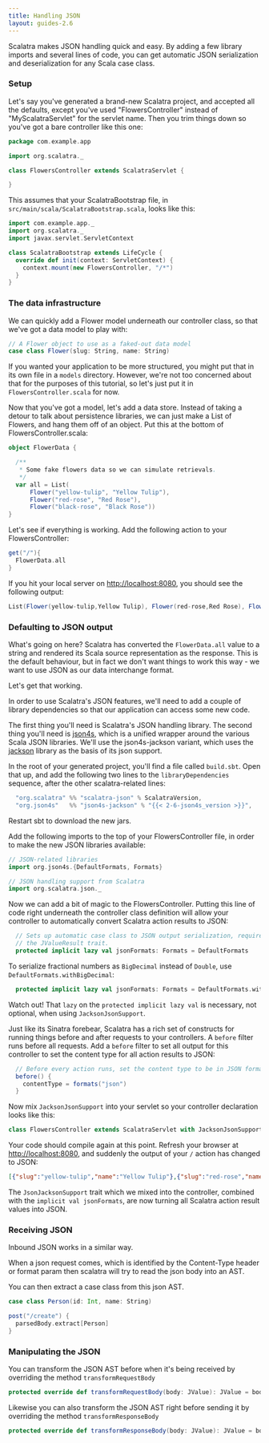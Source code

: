 ```yaml
---
title: Handling JSON
layout: guides-2.6
---
```


Scalatra makes JSON handling quick and easy. By adding a few library imports and several lines of code, you can get automatic JSON serialization and deserialization for any Scala case class.

### Setup

Let's say you've generated a brand-new Scalatra project, and accepted all the defaults, except you've used "FlowersController" instead of "MyScalatraServlet" for the servlet name. Then you trim things down so you've got a bare controller like this one:

```scala
package com.example.app

import org.scalatra._

class FlowersController extends ScalatraServlet {

}
```

This assumes that your ScalatraBootstrap file, in `src/main/scala/ScalatraBootstrap.scala`, looks like this:

```scala
import com.example.app._
import org.scalatra._
import javax.servlet.ServletContext

class ScalatraBootstrap extends LifeCycle {
  override def init(context: ServletContext) {
    context.mount(new FlowersController, "/*")
  }
}
```

### The data infrastructure

We can quickly add a Flower model underneath our controller class, so that we've got a data model to play with:

```scala
// A Flower object to use as a faked-out data model
case class Flower(slug: String, name: String)
```

If you wanted your application to be more structured, you might put that in its own file in a `models` directory. However, we're not too concerned about that for the purposes of this tutorial, so let's just put it in `FlowersController.scala` for now.

Now that you've got a model, let's add a data store. Instead of taking a detour to talk about persistence libraries, we can just make a List of Flowers, and hang them off of an object. Put this at the bottom of FlowersController.scala:

```scala
object FlowerData {

  /**
   * Some fake flowers data so we can simulate retrievals.
   */
  var all = List(
      Flower("yellow-tulip", "Yellow Tulip"),
      Flower("red-rose", "Red Rose"),
      Flower("black-rose", "Black Rose"))
}
```

Let's see if everything is working. Add the following action to your FlowersController:

```scala
get("/"){
  FlowerData.all
}
```

If you hit your local server on [http://localhost:8080](http://localhost:8080), you should see the following output:

```scala
List(Flower(yellow-tulip,Yellow Tulip), Flower(red-rose,Red Rose), Flower(black-rose, Black Rose))
```

### Defaulting to JSON output

What's going on here? Scalatra has converted the `FlowerData.all` value to a string and rendered its Scala source representation as the response. This is the default behaviour, but in fact we don't want things to work this way - we want to use JSON as our data interchange format.

Let's get that working.

In order to use Scalatra's JSON features, we'll need to add a couple of library dependencies so that our application can access some new code.

The first thing you'll need is Scalatra's JSON handling library. The second thing you'll need is [json4s](http://json4s.org/), which is a unified wrapper around the various Scala JSON libraries. We'll use the json4s-jackson variant, which uses the [jackson](http://jackson.codehaus.org/) library as the basis of its json support.

In the root of your generated project, you'll find a file called `build.sbt`. Open that up, and add the following two lines to the `libraryDependencies` sequence, after the other scalatra-related lines:

```scala
  "org.scalatra" %% "scalatra-json" % ScalatraVersion,
  "org.json4s"   %% "json4s-jackson" % "{{< 2-6-json4s_version >}}",
```

Restart sbt to download the new jars.

Add the following imports to the top of your FlowersController file, in order to make the new JSON libraries available:

```scala
// JSON-related libraries
import org.json4s.{DefaultFormats, Formats}

// JSON handling support from Scalatra
import org.scalatra.json._
```

Now we can add a bit of magic to the FlowersController. Putting this line of code right underneath the controller class definition will allow your controller to automatically convert Scalatra action results to JSON:

```scala
  // Sets up automatic case class to JSON output serialization, required by
  // the JValueResult trait.
  protected implicit lazy val jsonFormats: Formats = DefaultFormats
```

To serialize fractional numbers as `BigDecimal` instead of `Double`, use `DefaultFormats.withBigDecimal`:

```scala
  protected implicit lazy val jsonFormats: Formats = DefaultFormats.withBigDecimal
```

<span class="label label-warning"><i class="glyphicon glyphicon-warning-sign"></i> Watch out!</span> That `lazy` on the `protected implicit lazy val` is necessary, not optional, when using `JacksonJsonSupport`.

Just like its Sinatra forebear, Scalatra has a rich set of constructs for running things before and after requests to your controllers. A `before` filter runs before all requests. Add a `before` filter to set all output for this controller to set the content type for all action results to JSON:

```scala
  // Before every action runs, set the content type to be in JSON format.
  before() {
    contentType = formats("json")
  }
```

Now mix `JacksonJsonSupport` into your servlet so your controller declaration looks like this:

```scala
class FlowersController extends ScalatraServlet with JacksonJsonSupport {
```

Your code should compile again at this point. Refresh your browser at [http://localhost:8080](http://localhost:8080), and suddenly the output of your `/` action has changed to JSON:

```json
[{"slug":"yellow-tulip","name":"Yellow Tulip"},{"slug":"red-rose","name":"Red Rose"},{"slug":"black-rose","name":"Black Rose"}]
```

The `JsonJacksonSupport` trait which we mixed into the controller, combined with the `implicit val jsonFormats`, are now turning all Scalatra action result values into JSON.

### Receiving JSON

Inbound JSON works in a similar way.

When a json request comes, which is identified by the Content-Type header or format param then scalatra will try to read the json body into an AST.

You can then extract a case class from this json AST.

```scala
case class Person(id: Int, name: String)

post("/create") {
  parsedBody.extract[Person]
}
```

### Manipulating the JSON

You can transform the JSON AST before when it's being received by overriding the method `transformRequestBody`

```scala
protected override def transformRequestBody(body: JValue): JValue = body.camelizeKeys
```

Likewise you can also transform the JSON AST right before sending it by overriding the method `transformResponseBody`

```scala
protected override def transformResponseBody(body: JValue): JValue = body.underscoreKeys
```

